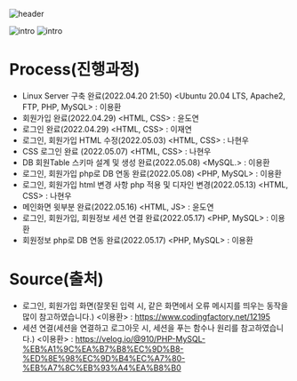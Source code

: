![header](https://capsule-render.vercel.app/api?type=waving&color=auto&height=300&section=header&text=SubscriptionPlanner&fontSize=70)

![intro](https://capsule-render.vercel.app/api?type=transparent&text=창의적공학설계%20프로젝트&fontAlign=50&animation=blink&fontSize=40&section=intro&height=50)
![intro](https://capsule-render.vercel.app/api?type=transparent&text=이용환,이재연,윤도연,나현우&fontAlign=50&animation=blink&fontSize=20&section=intro&height=50)

# Process(진행과정)
- Linux Server 구축 완료(2022.04.20 21:50) <Ubuntu 20.04 LTS, Apache2, FTP, PHP, MySQL> : 이용환
- 회원가입 완료(2022.04.29) <HTML, CSS> : 윤도연
- 로그인 완료(2022.04.29) <HTML, CSS> : 이재연
- 로그인, 회원가입 HTML 수정(2022.05.03) <HTML, CSS> : 나현우
- CSS 로그인 완료 (2022.05.07) <HTML, CSS> : 나현우
- DB 회원Table 스키마 설계 및 생성 완료(2022.05.08) <MySQL.> : 이용환
- 로그인, 회원가입 php로 DB 연동 완료(2022.05.08) <PHP, MySQL> : 이용환
- 로그인, 회원가입 html 변경 사항 php 적용 및 디자인 변경(2022.05.13) <HTML, CSS> : 나현우
- 메인화면 윗부분 완료(2022.05.16) <HTML, JS> : 윤도연
- 로그인, 회원가입, 회원정보 세션 연결 완료(2022.05.17) <PHP, MySQL> : 이용환
- 회원정보 php로 DB 연동 완료(2022.05.17) <PHP, MySQL> : 이용환

# Source(출처)
- 로그인, 회원가입 화면(잘못된 입력 시, 같은 화면에서 오류 메시지를 띄우는 동작을 많이 참고하였습니다.) <이용환> : https://www.codingfactory.net/12195
- 세션 연결(세션을 연결하고 로그아웃 시, 세션을 푸는 함수나 원리를 참고하였습니다.) <이용환> : https://velog.io/@910/PHP-MySQL-%EB%A1%9C%EA%B7%B8%EC%9D%B8-%ED%8E%98%EC%9D%B4%EC%A7%80-%EB%A7%8C%EB%93%A4%EA%B8%B0